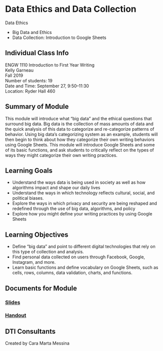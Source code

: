 # Data Ethics and Data Collection
Data Ethics
- Big Data and Ethics
- Data Collection: Introduction to Google Sheets

## Individual Class Info
ENGW 1110 Introduction to First Year Writing
<br>
Kelly Garneau
<br>
Fall 2019
<br>
Number of students: 19
<br>
Date and Time: September 27, 9:50–11:30
<br>
Location: Ryder Hall 460
 <br>

## Summary of Module
This module will introduce what “big data” and the ethical questions that surround big data. Big data is the collection of mass amounts of data and the quick analysis of this data to categorize and re-categorize patterns of behavior. Using big data’s categorizing system as an example, students will then begin to think about how they categorize their own writing behaviors using Google Sheets. This module will introduce Google Sheets and some of its basic functions, and ask students to critically reflect on the types of ways they might categorize their own writing practices.

## Learning Goals
- Understand the ways data is being used in society as well as how algorithms impact and shape our daily lives 
- Understand the ways in which technology reflects cultural, social, and political biases. 
- Explore the ways in which privacy and security are being reshaped and redefined through the use of big data, algorithms, and policy
- Explore how you might define your writing practices by using Google Sheets

## Learning Objectives
- Define “big data” and point to different digital technologies that rely on this type of collection and analysis.
- Find personal data collected on users through Facebook, Google, Instagram, and more. 
- Learn basic functions and define vocabulary on Google Sheets, such as cells, rows, columns, data validation, charts, and functions.

## Documents for Module

### [Slides](https://github.com/NULabNortheastern/digitalassignmentshowcase/blob/master/data-ethics/fa19-garneau-engw1111-dataethics/slides.pdf)

### [Handout](https://github.com/NULabNortheastern/digitalassignmentshowcase/blob/master/data-ethics/fa19-garneau-engw1111-dataethics/handout.pdf)

## DTI Consultants
Created by Cara Marta Messina

